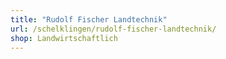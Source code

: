 ```yaml
---
title: "Rudolf Fischer Landtechnik"
url: /schelklingen/rudolf-fischer-landtechnik/
shop: Landwirtschaftlich
---
```

